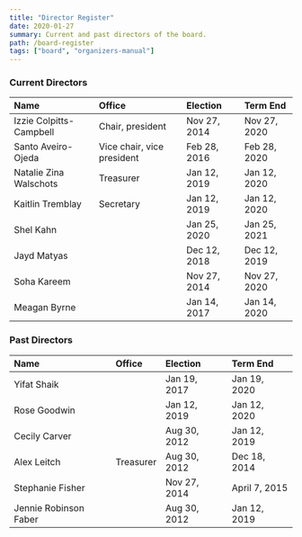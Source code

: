 ```yaml
---
title: "Director Register"
date: 2020-01-27
summary: Current and past directors of the board.
path: /board-register
tags: ["board", "organizers-manual"]
---
```


### Current Directors

| Name                    | Office                     | Election     | Term End     |
| :---------------------- | :------------------------- | :----------- | :----------- |
| Izzie Colpitts-Campbell | Chair, president           | Nov 27, 2014 | Nov 27, 2020 |
| Santo Aveiro-Ojeda      | Vice chair, vice president | Feb 28, 2016 | Feb 28, 2020 |
| Natalie Zina Walschots  | Treasurer                  | Jan 12, 2019 | Jan 12, 2020 |
| Kaitlin Tremblay        | Secretary                  | Jan 12, 2019 | Jan 12, 2020 |
| Shel Kahn               |                            | Jan 25, 2020 | Jan 25, 2021 |
| Jayd Matyas             |                            | Dec 12, 2018 | Dec 12, 2019 |
| Soha Kareem             |                            | Nov 27, 2014 | Nov 27, 2020 |
| Meagan Byrne            |                            | Jan 14, 2017 | Jan 14, 2020 |

### Past Directors

| Name                  | Office    | Election     | Term End      |
| :-------------------- | :-------- | :----------- | :------------ |
| Yifat Shaik           |           | Jan 19, 2017 | Jan 19, 2020  |
| Rose Goodwin          |           | Jan 12, 2019 | Jan 12, 2020  |
| Cecily Carver         |           | Aug 30, 2012 | Jan 12, 2019  |
| Alex Leitch           | Treasurer | Aug 30, 2012 | Dec 18, 2014  |
| Stephanie Fisher      |           | Nov 27, 2014 | April 7, 2015 |
| Jennie Robinson Faber |           | Aug 30, 2012 | Jan 12, 2019  |
